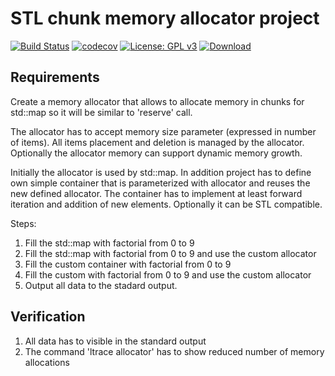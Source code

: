 # STL chunk memory allocator project

[![Build Status][travis-badge]][travis-link]
[![codecov][codecov-badge]][codecov-link]
[![License: GPL v3][license-badge]](LICENSE.md)
[![Download][bintray-badge]][bintray-link]

## Requirements

Create a memory allocator that allows to allocate memory in chunks for std::map so it will be similar to 'reserve' call.

The allocator has to accept memory size parameter (expressed in number of items). All items placement and deletion is managed by the allocator. Optionally the allocator memory can support dynamic memory growth.

Initially the allocator is used by std::map. In addition project has to define own simple container that is parameterized with allocator and reuses the new defined allocator. The container has to implement at least forward iteration and addition of new elements. Optionally it can be STL compatible.

Steps:

1. Fill the std::map with factorial from 0 to 9
2. Fill the std::map with factorial from 0 to 9 and use the custom allocator
3. Fill the custom container with factorial from 0 to 9
4. Fill the custom with factorial from 0 to 9 and use the custom allocator
5. Output all data to the stadard output.

## Verification

1. All data has to visible in the standard output
2. The command 'ltrace allocator' has to show reduced number of memory allocations

[travis-badge]:    https://travis-ci.org/ortus-art/allocator.svg?branch=master
[travis-link]:     https://travis-ci.org/ortus-art/allocator
[license-badge]:   https://img.shields.io/badge/License-GPL%20v3-blue.svg
[codecov-badge]:   https://codecov.io/gh/ortus-art/allocator/branch/master/graph/badge.svg
[codecov-link]:    https://codecov.io/gh/ortus-art/allocator
[bintray-badge]:   https://api.bintray.com/packages/ortus-art/course/allocator/images/download.svg
[bintray-link]:    https://bintray.com/ortus-art/course/allocator/_latestVersion